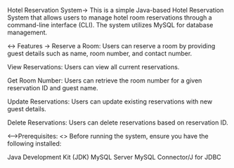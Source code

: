 Hotel Reservation System->
This is a simple Java-based Hotel Reservation System that allows users to manage hotel room reservations through a command-line interface (CLI). The system utilizes MySQL for database management.


<->  Features ->
Reserve a Room: Users can reserve a room by providing guest details such as name, room number, and contact number.

View Reservations: Users can view all current reservations.

Get Room Number: Users can retrieve the room number for a given reservation ID and guest name.

Update Reservations: Users can update existing reservations with new guest details.

Delete Reservations: Users can delete reservations based on reservation ID.

<-->Prerequisites:
<> Before running the system, ensure you have the following installed:

Java Development Kit (JDK)
MySQL Server
MySQL Connector/J for JDBC
